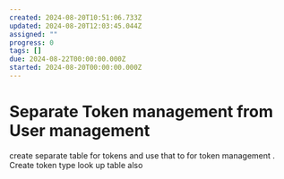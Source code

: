 ```yaml
---
created: 2024-08-20T10:51:06.733Z
updated: 2024-08-20T12:03:45.044Z
assigned: ""
progress: 0
tags: []
due: 2024-08-22T00:00:00.000Z
started: 2024-08-20T00:00:00.000Z
---
```


# Separate Token management from User management

create separate table for tokens and use that to for token management . Create token type look up table also
